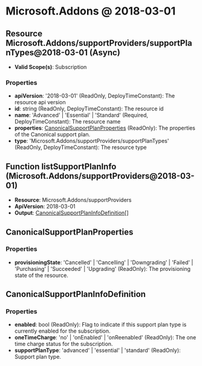 # Microsoft.Addons @ 2018-03-01

## Resource Microsoft.Addons/supportProviders/supportPlanTypes@2018-03-01 (Async)
* **Valid Scope(s)**: Subscription
### Properties
* **apiVersion**: '2018-03-01' (ReadOnly, DeployTimeConstant): The resource api version
* **id**: string (ReadOnly, DeployTimeConstant): The resource id
* **name**: 'Advanced' | 'Essential' | 'Standard' (Required, DeployTimeConstant): The resource name
* **properties**: [CanonicalSupportPlanProperties](#canonicalsupportplanproperties) (ReadOnly): The properties of the Canonical support plan.
* **type**: 'Microsoft.Addons/supportProviders/supportPlanTypes' (ReadOnly, DeployTimeConstant): The resource type

## Function listSupportPlanInfo (Microsoft.Addons/supportProviders@2018-03-01)
* **Resource**: Microsoft.Addons/supportProviders
* **ApiVersion**: 2018-03-01
* **Output**: [CanonicalSupportPlanInfoDefinition](#canonicalsupportplaninfodefinition)[]

## CanonicalSupportPlanProperties
### Properties
* **provisioningState**: 'Cancelled' | 'Cancelling' | 'Downgrading' | 'Failed' | 'Purchasing' | 'Succeeded' | 'Upgrading' (ReadOnly): The provisioning state of the resource.

## CanonicalSupportPlanInfoDefinition
### Properties
* **enabled**: bool (ReadOnly): Flag to indicate if this support plan type is currently enabled for the subscription.
* **oneTimeCharge**: 'no' | 'onEnabled' | 'onReenabled' (ReadOnly): The one time charge status for the subscription.
* **supportPlanType**: 'advanced' | 'essential' | 'standard' (ReadOnly): Support plan type.

